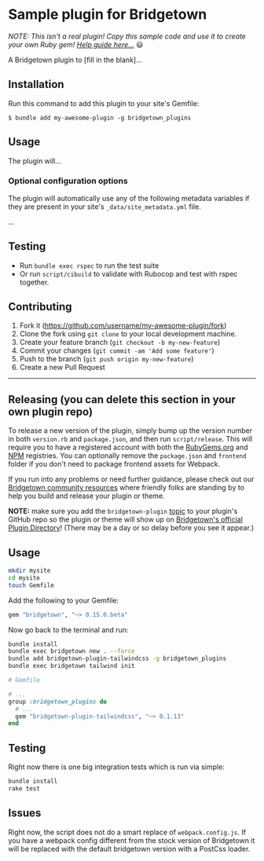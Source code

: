 # Sample plugin for Bridgetown

_NOTE: This isn't a real plugin! Copy this sample code and use it to create your own Ruby gem! [Help guide here…](https://www.bridgetownrb.com/docs/plugins)_ 😃

A Bridgetown plugin to [fill in the blank]…

## Installation

Run this command to add this plugin to your site's Gemfile:

```shell
$ bundle add my-awesome-plugin -g bridgetown_plugins
```

## Usage

The plugin will…

### Optional configuration options

The plugin will automatically use any of the following metadata variables if they are present in your site's `_data/site_metadata.yml` file.

…

## Testing

- Run `bundle exec rspec` to run the test suite
- Or run `script/cibuild` to validate with Rubocop and test with rspec together.

## Contributing

1. Fork it (https://github.com/username/my-awesome-plugin/fork)
2. Clone the fork using `git clone` to your local development machine.
3. Create your feature branch (`git checkout -b my-new-feature`)
4. Commit your changes (`git commit -am 'Add some feature'`)
5. Push to the branch (`git push origin my-new-feature`)
6. Create a new Pull Request

---

## Releasing (you can delete this section in your own plugin repo)

To release a new version of the plugin, simply bump up the version number in both `version.rb` and
`package.json`, and then run `script/release`. This will require you to have a registered account
with both the [RubyGems.org](https://rubygems.org) and [NPM](https://www.npmjs.com) registries.
You can optionally remove the `package.json` and `frontend` folder if you don't need to package frontend
assets for Webpack.

If you run into any problems or need further guidance, please check out our [Bridgetown community resources](https://www.bridgetownrb.com/docs/community)
where friendly folks are standing by to help you build and release your plugin or theme.

**NOTE:** make sure you add the `bridgetown-plugin` [topic](https://github.com/topics/bridgetown-plugin) to your
plugin's GitHub repo so the plugin or theme will show up on [Bridgetown's official Plugin Directory](https://www.bridgetownrb.com/plugins)! (There may be a day or so delay before you see it appear.)

## Usage

```bash
mkdir mysite
cd mysite
touch Gemfile
```

Add the following to your Gemfile:

```ruby
gem "bridgetown", "~> 0.15.0.beta"
```

Now go back to the terminal and run:

```bash
bundle install
bundle exec bridgetown new . --force
bundle add bridgetown-plugin-tailwindcss -g bridgetown_plugins
bundle exec bridgetown tailwind init
```

```ruby
# Gemfile

# ...
group :bridgetown_plugins do
  # ...
  gem "bridgetown-plugin-tailwindcss", "~> 0.1.13"
end
```

## Testing

Right now there is one big integration tests which is run via simple:

```bash
bundle install
rake test
```

## Issues

Right now, the script does not do a smart replace of
`webpack.config.js`. If you have a webpack config different from the
stock version of Bridgetown it will be replaced with the default
bridgetown version with a PostCss loader.
